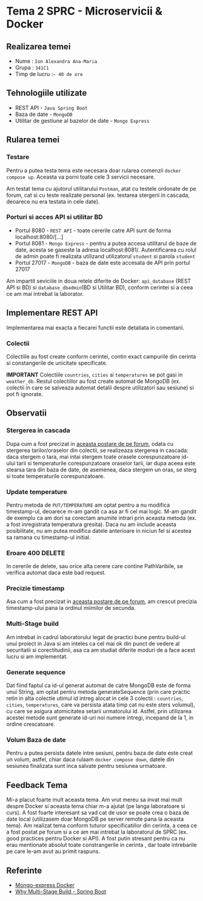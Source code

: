 # Tema 2 SPRC - Microservicii & Docker

## Realizarea temei

- Nume : `Ion Alexandra Ana-Maria`
- Grupa : `341C1`
- Timp de lucru :`~ 40 de ore`

## Tehnologiile utilizate

- REST API - `Java Spring Boot`
- Baza de date - `MongoDB`
- Utilitar de gestiune al bazelor de date - `Mongo Express`

## Rularea temei

### Testare

Pentru a putea testa tema este necesara doar rularea comenzii `docker compose up`. Aceasta va porni
toate cele 3 servicii necesare.

Am testat tema cu ajutorul utilitarului `Postman`, atat cu testele ordonate de pe forum, cat si cu teste
realizate personal (ex. testarea stergerii in cascada, deoarece nu era testata in cele date).

### Porturi si acces API si utilitar BD

- Portul 8080 - `REST API` - toate cererile catre API sunt de forma localhost:8080/[...]
- Portul 8081 - `Mongo Express` - pentru a putea accesa utilitarul de baze de date, acesta se gaseste la adresa
  localhost:8081/. Autentificarea cu rolul de admin poate fi realizata utilizand utilizatorul `student` si parola `student`
- Portul 27017 - `MongoDB` - baza de date este accesata de API prin portul 27017

Am impartit seviciile in doua retele diferite de Docker: `api_database` (REST API si BD) si `database_dbadmin`(BD si Utilitar BD),
conform cerintei si a ceea ce am mai intrebat la laborator.

## Implementare REST API

Implementarea mai exacta a fiecarei functii este detaliata in comentarii.

### Colectii

Colectiile au fost create conform cerintei, contin exact campurile din cerinta si constangerile
de unicitate specificate.

**IMPORTANT** Colectiile `countries`, `cities` si `temperatures` se pot gasi in `weather_db`. Restul
colectiilor au fost create automat de MongoDB (ex. colectii in care se salveaza automat detalii despre
utilizatori sau sesiune) si pot fi ignorate.

## Observatii

### Stergerea in cascada

Dupa cum a fost precizat in [aceasta postare de pe forum](https://curs.upb.ro/2023/mod/forum/discuss.php?d=1799),
odata cu stergerea tarilor/oraselor din colectii, se realizeaza stergerea in cascada: daca stergem o tara, mai intai
stergem toate orasele corespunzatoare id-ului tarii si temperaturile corespunzatoare oraselor tarii, iar dupa aceea este
stearsa tara din baza de date, de asemenea, daca stergem un oras, se sterg si toate temperaturile corespunzatoare.

### Update temperature

Pentru metoda de `PUT/TEMPERATURE` am optat pentru a nu modifica timestamp-ul, deoarece
m-am gandit ca asa ar fi cel mai logic. M-am gandit de exemplu ca am dori sa corectam anumite
intrari prin aceasta metoda (ex. a fost inregistrata temperatura gresita). Daca nu am include aceasta
posibilitate, nu am putea modifica datele anterioare in niciun fel si acestea sa ramana cu timestamp-ul initial.

### Eroare 400 DELETE

In cererile de delete, sau orice alta cerere care contine
PathVaribile, se verifica automat daca este bad request.

### Precizie timestamp

Asa cum a fost precizat in [aceasta postare de pe forum](https://curs.upb.ro/2023/mod/forum/discuss.php?d=1777),
am crescut precizia timestamp-ului pana la ordinul miimilor de secunda.

### Multi-Stage build

Am intrebat in cadrul laboratorului legat de practici bune pentru build-ul unui proiect in Java
si am inteles ca cel mai ok din punct de vedere al securitatii si corectitudinii, asa ca am studiat
diferite moduri de a face acest lucru si am implementat.

### Generate sequence

Dat fiind faptul ca id-ul generat automat de catre MongoDB este de forma unui String, am optat
pentru metoda generateSequence (prin care practic retin in alta colectie utimul id intreg alocat in cele
3 colectii : `countries`, `cities`, `temperatures`, care va persista atata timp cat nu este sters volumul),
cu care se asigura atomicitatea setarii urmatorului id. Astfel, prin utilizarea acestei metode sunt generate
id-uri noi numere intregi, incepand de la 1, in ordine crescatoare.

### Volum Baza de date

Pentru a putea persista datele intre sesiuni, pentru baza de date este creat un volum, astfel,
chiar daca rulaam `docker compose down`, datele din sesiunea finalizata sunt inca salvate pentru
sesiunea urmatoare.

## Feedback Tema

Mi-a placut foarte mult aceasta tema. Am vrut mereu sa invat mai mult despre Docker si aceasta tema chiar m-a
ajutat (pe langa laboratoare si curs). A fost foarte interesant sa vad cat de usor se poate crea o baza de date local
(utilizasem doar MongoDB pe server remote pana la aceasta tema).
Am realizat tema conform tuturor specificatiilor din cerinta, a ceea ce a fost postat pe forum si a ce am mai
intrebat la laboratorul de SPRC (ex. good practices pentru Docker si API). A fost putin stresant pentru ca nu
erau mentionate absolut toate constrangerile in cerinta , dar toate intrebarile pe care le-am avut au primit raspuns.

## Referinte

- [Mongo-express Docker](https://hub.docker.com/_/mongo-express)
- [Why Multi-Stage Build - Spring Boot](https://spring.io/guides/topicals/spring-boot-docker/)
